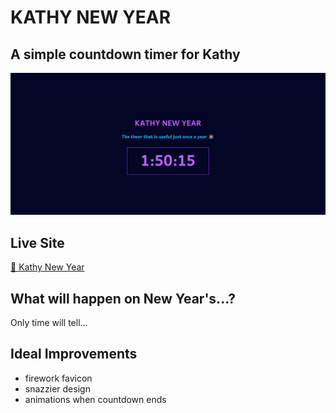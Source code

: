 # KATHY NEW YEAR

## A simple countdown timer for Kathy

![screenshot](./screenshot-timer.jpg "project screenshot")

## Live Site

[🎇 Kathy New Year](https://ktpeace.github.io/kathy-new-year/)

## What will happen on New Year's...?

Only time will tell...

## Ideal Improvements

- firework favicon
- snazzier design
- animations when countdown ends
